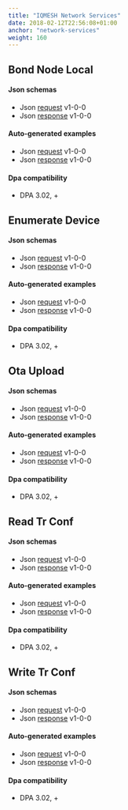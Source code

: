 ```yaml
---
title: "IQMESH Network Services"
date: 2018-02-12T22:56:08+01:00
anchor: "network-services"
weight: 160
---
```

## Bond Node Local
#### Json schemas

- Json [request](https://apidocs.iqrfsdk.org/iqrf-gateway-daemon/json/#iqrf/iqmeshNetwork_BondNodeLocal-request-1-0-0.json) v1-0-0
- Json [response](https://apidocs.iqrfsdk.org/iqrf-gateway-daemon/json/#iqrf/iqmeshNetwork_BondNodeLocal-response-1-0-0.json) v1-0-0

#### Auto-generated examples

- Json [request](https://apidocs.iqrfsdk.org/iqrf-gateway-daemon/json/iqrf/agen-examples/iqmeshNetwork_BondNodeLocal-request-1-0-0-example.json) v1-0-0
- Json [response](https://apidocs.iqrfsdk.org/iqrf-gateway-daemon/json/iqrf/agen-examples/iqmeshNetwork_BondNodeLocal-response-1-0-0-example.json) v1-0-0

#### Dpa compatibility

- DPA 3.02, +

## Enumerate Device
#### Json schemas

- Json [request](https://apidocs.iqrfsdk.org/iqrf-gateway-daemon/json/#iqrf/iqmeshNetwork_EnumerateDevice-request-1-0-0.json) v1-0-0
- Json [response](https://apidocs.iqrfsdk.org/iqrf-gateway-daemon/json/#iqrf/iqmeshNetwork_EnumerateDevice-response-1-0-0.json) v1-0-0

#### Auto-generated examples

- Json [request](https://apidocs.iqrfsdk.org/iqrf-gateway-daemon/json/iqrf/agen-examples/iqmeshNetwork_EnumerateDevice-request-1-0-0-example.json) v1-0-0
- Json [response](https://apidocs.iqrfsdk.org/iqrf-gateway-daemon/json/iqrf/agen-examples/iqmeshNetwork_EnumerateDevice-response-1-0-0-example.json) v1-0-0

#### Dpa compatibility

- DPA 3.02, +

## Ota Upload
#### Json schemas

- Json [request](https://apidocs.iqrfsdk.org/iqrf-gateway-daemon/json/#iqrf/iqmeshNetwork_OtaUpload-request-1-0-0.json) v1-0-0
- Json [response](https://apidocs.iqrfsdk.org/iqrf-gateway-daemon/json/#iqrf/iqmeshNetwork_OtaUpload-response-1-0-0.json) v1-0-0

#### Auto-generated examples

- Json [request](https://apidocs.iqrfsdk.org/iqrf-gateway-daemon/json/iqrf/agen-examples/iqmeshNetwork_OtaUpload-request-1-0-0-example.json) v1-0-0
- Json [response](https://apidocs.iqrfsdk.org/iqrf-gateway-daemon/json/iqrf/agen-examples/iqmeshNetwork_OtaUpload-response-1-0-0-example.json) v1-0-0

#### Dpa compatibility

- DPA 3.02, +

## Read Tr Conf 
#### Json schemas

- Json [request](https://apidocs.iqrfsdk.org/iqrf-gateway-daemon/json/#iqrf/iqmeshNetwork_ReadTrConf-request-1-0-0.json) v1-0-0
- Json [response](https://apidocs.iqrfsdk.org/iqrf-gateway-daemon/json/#iqrf/iqmeshNetwork_ReadTrConf-response-1-0-0.json) v1-0-0

#### Auto-generated examples

- Json [request](https://apidocs.iqrfsdk.org/iqrf-gateway-daemon/json/iqrf/agen-examples/iqmeshNetwork_ReadTrConf-request-1-0-0-example.json) v1-0-0
- Json [response](https://apidocs.iqrfsdk.org/iqrf-gateway-daemon/json/iqrf/agen-examples/iqmeshNetwork_ReadTrConf-response-1-0-0-example.json) v1-0-0

#### Dpa compatibility

- DPA 3.02, +

## Write Tr Conf
#### Json schemas

- Json [request](https://apidocs.iqrfsdk.org/iqrf-gateway-daemon/json/#iqrf/iqmeshNetwork_WriteTrConf-request-1-0-0.json) v1-0-0
- Json [response](https://apidocs.iqrfsdk.org/iqrf-gateway-daemon/json/#iqrf/iqmeshNetwork_WriteTrConf-response-1-0-0.json) v1-0-0

#### Auto-generated examples

- Json [request](https://apidocs.iqrfsdk.org/iqrf-gateway-daemon/json/iqrf/agen-examples/iqmeshNetwork_WriteTrConf-request-1-0-0-example.json) v1-0-0
- Json [response](https://apidocs.iqrfsdk.org/iqrf-gateway-daemon/json/iqrf/agen-examples/iqmeshNetwork_WriteTrConf-response-1-0-0-example.json) v1-0-0

#### Dpa compatibility

- DPA 3.02, +
